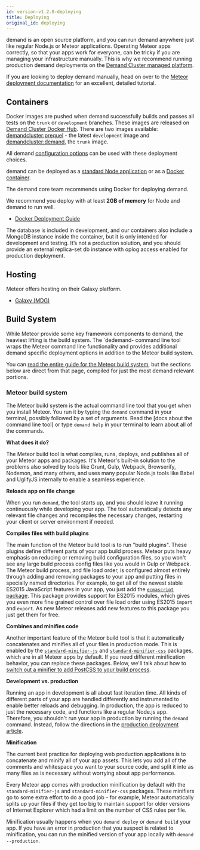 ```yaml
---
id: version-v1.2.0-deploying
title: Deploying
original_id: deploying
---
```


demand is an open source platform, and you can run demand anywhere just like regular Node.js or Meteor applications. Operating Meteor apps correctly, so that your apps work for everyone, can be tricky if you are managing your infrastructure manually. This is why we recommend running production demand deployments on the [Demand Cluster managed platform](https://demandcluster.com/features#get-a-demo).

If you are looking to deploy demand manually, head on over to the [Meteor deployment documentation](https://guide.meteor.com/deployment.html) for an excellent, detailed tutorial.

## Containers

Docker images are pushed when demand successfully builds and passes all tests on the `trunk`  or `development` branches. These images are released on [Demand Cluster Docker Hub](https://hub.docker.com/u/demandcluster/). There are two images available: [demandcluster:prequel](https://hub.docker.com/r/demandcluster/prequel/) - the latest `development` image and [demandcluster:demand](https://hub.docker.com/r/demandcluster/demand/), the `trunk`  image.

All demand [configuration options](configuration.md) can be used with these deployment choices.

demand can be deployed as a [standard Node application](https://guide.meteor.com/deployment.html) or as a [Docker container](https://www.docker.com/).

The demand core team recommends using Docker for deploying demand.

We recommend you deploy with at least **2GB of memory** for Node and demand to run well.

-   [Docker Deployment Guide](deploying-demand-ing-docker.md)

The database is included in development, and our containers also include a MongoDB instance inside the container, but it is only intended for development and testing. It’s not a production solution, and you should provide an external replica-set db instance with oplog access enabled for production deployment.

## Hosting

Meteor offers hosting on their Galaxy platform.

-   [Galaxy (MDG)](https://www.meteor.com/hosting)

## Build System

While Meteor provide some key framework components to demand, the heaviest lifting is the build system. The `dedemand- command line tool wraps the Meteor command line functionality and provides additional demand specific deployment options in addition to the Meteor build system.

You can [read the entire guide for the Meteor build system](https://guide.meteor.com/build-tool.html), but the sections below are direct from that page, compiled for just the most demand relevant portions.

### Meteor build system

The Meteor build system is the actual command line tool that you get when you install Meteor. You run it by typing the `demand` command in your terminal, possibly followed by a set of arguments. Read the [docs about the command line tool] or type `demand help` in your terminal to learn about all of the commands.

**What does it do?**

The Meteor build tool is what compiles, runs, deploys, and publishes all of your Meteor apps and packages. It's Meteor's built-in solution to the problems also solved by tools like Grunt, Gulp, Webpack, Browserify, Nodemon, and many others, and uses many popular Node.js tools like Babel and UglifyJS internally to enable a seamless experience.

**Reloads app on file change**

When you run `demand`, the tool starts up, and you should leave it running continuously while developing your app. The tool automatically detects any relevant file changes and recompiles the necessary changes, restarting your client or server environment if needed.

**Compiles files with build plugins**

The main function of the Meteor build tool is to run "build plugins". These plugins define different parts of your app build process. Meteor puts heavy emphasis on reducing or removing build configuration files, so you won't see any large build process config files like you would in Gulp or Webpack. The Meteor build process, and file load order, is configured almost entirely through adding and removing packages to your app and putting files in specially named directories. For example, to get all of the newest stable ES2015 JavaScript features in your app, you just add the [`ecmascript` package](http://docs.meteor.com/#/full/ecmascript). This package provides support for ES2015 modules, which gives you even more fine grained control over file load order using ES2015 `import` and `export`. As new Meteor releases add new features to this package you just get them for free.

**Combines and minifies code**

Another important feature of the Meteor build tool is that it automatically concatenates and minifies all of your files in production mode. This is enabled by the [`standard-minifier-js`](https://atmospherejs.com/meteor/standard-minifiers-js) and [`standard-minifier-css`](https://atmospherejs.com/meteor/standard-minifiers-css) packages, which are in all Meteor apps by default. If you need different minification behavior, you can replace these packages. Below, we'll talk about how to [switch out a minifier to add PostCSS to your build process](#postcss).

**Development vs. production**

Running an app in development is all about fast iteration time. All kinds of different parts of your app are handled differently and instrumented to enable better reloads and debugging. In production, the app is reduced to just the necessary code, and functions like a regular Node.js app. Therefore, you shouldn't run your app in production by running the `demand` command. Instead, follow the directions in the [production deployment article](https://guide.meteor.com/deployment.html#custom-deployment).

**Minification**

The current best practice for deploying web production applications is to concatenate and minify all of your app assets. This lets you add all of the comments and whitespace you want to your source code, and split it into as many files as is necessary without worrying about app performance.

Every Meteor app comes with production minification by default with the `standard-minifier-js` and `standard-minifier-css` packages. These minifiers go to some extra effort to do a good job - for example, Meteor automatically splits up your files if they get too big to maintain support for older versions of Internet Explorer which had a limit on the number of CSS rules per file.

Minification usually happens when you `demand deploy` or `demand build` your app. If you have an error in production that you suspect is related to minification, you can run the minified version of your app locally with `demand --production`.

